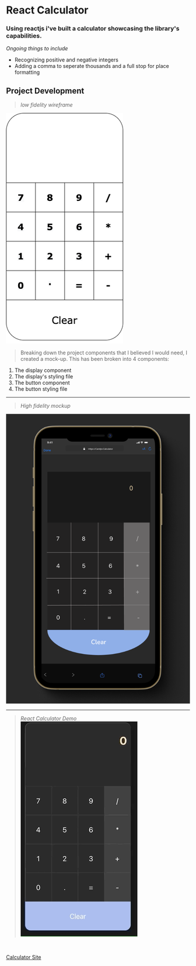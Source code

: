 # React Calculator

### Using reactjs i've built a calculator showcasing the library's capabilities.

*Ongoing things to include*
- Recognizing positive and negative integers
- Adding a comma to seperate thousands and a full stop for place formatting

## Project Development
 >*low fidelity wireframe*

![ReactJS-Calculator-low-fidelity-wireframe](src/images/React-Calculator.png)

> Breaking down the project components that I believed I would need, I created a mock-up.
This has been broken into 4 components:
1. The display component
2. The display's styling file
3. The button component
4. The button styling file

---

>*High fidelity mockup*

![ReactJS-Calculator-high-fidelity-Mockup](src/images/Figma-High-Fidelity-Mockup.png)


---
>*React Calculator Demo*
![ReactJS-Calculator-gif](src/images/React-Calc-giphy.gif)

<br />

[Calculator Site](https://candys-react-calculator.netlify.app/)
